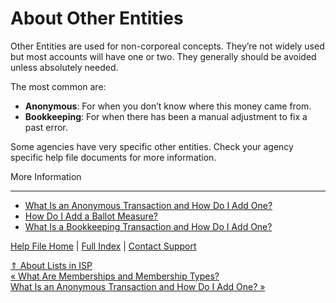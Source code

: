  About Other Entities
==========

Other Entities are used for non-corporeal concepts. They’re not widely used but most accounts will have one or two. They generally should be avoided unless absolutely needed.

The most common are:

* **Anonymous**: For when you don’t know where this money came from.
* **Bookkeeping**: For when there has been a manual adjustment to fix a past error.

Some agencies have very specific other entities. Check your agency specific help file documents for more information.

More Information  

----------

* [What Is an Anonymous Transaction and How Do I Add One?](https://ispolitical.com/What-Is-an-Anonymous-Transaction-and-How-Do-I-Add-One)
* [How Do I Add a Ballot Measure?](https://ispolitical.com/How-Do-I-Add-a-Ballot-Measure)
* [What Is a Bookkeeping Transaction and How Do I Add One?](https://ispolitical.com/What-Is-a-Bookkeeping-Transaction-and-How-Do-I-Add-One)

[Help File Home](/help/) | [Full Index](/Help-File-Directory/) | [Contact Support](mailto:support@ISPolitical.com)

[⇑ About Lists in ISP](/About-Lists-in-ISP)  
[« What Are Memberships and Membership Types?](/What-Are-Memberships-and-Membership-Types)  
[What Is an Anonymous Transaction and How Do I Add One? »](/What-Is-an-Anonymous-Transaction-and-How-Do-I-Add-One)